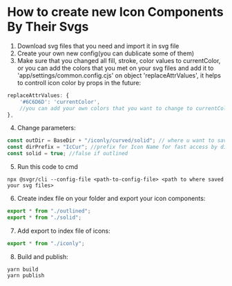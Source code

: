 # How to create new Icon Components By Their Svgs

1. Download svg files that you need and import it in svg file
2. Create your own new config(you can dublicate some of them)
3. Make sure that you changed all fill, stroke, color values to currentColor, or you can add the colors that you met on your svg files and add it to 'app/settings/common.config.cjs' on object 'replaceAttrValues', it helps to controll icon color by props in the future:

```javascript
replaceAttrValues: {
    '#6C6D6D': 'currentColor',
    //you can add your own colors that you want to change to currentColor
},
```

4. Change parameters:

```javascript
const outDir = BaseDir + "/iconly/curved/solid"; // where u want to save transformed icon components
const dirPrefix = "IcCur"; //prefix for Icon Name for fast access by directory
const solid = true; //false if outlined
```

5. Run this code to cmd

```console
npx @svgr/cli --config-file <path-to-config-file> <path to where saved your svg files>
```

6. Create index file on your folder and export your icon components:

```javascript
export * from "./outlined";
export * from "./solid";
```

7. Add export to index file of icons:

```javascript
export * from "./iconly";
```

8. Build and publish:

```console
yarn build
yarn publish
```
